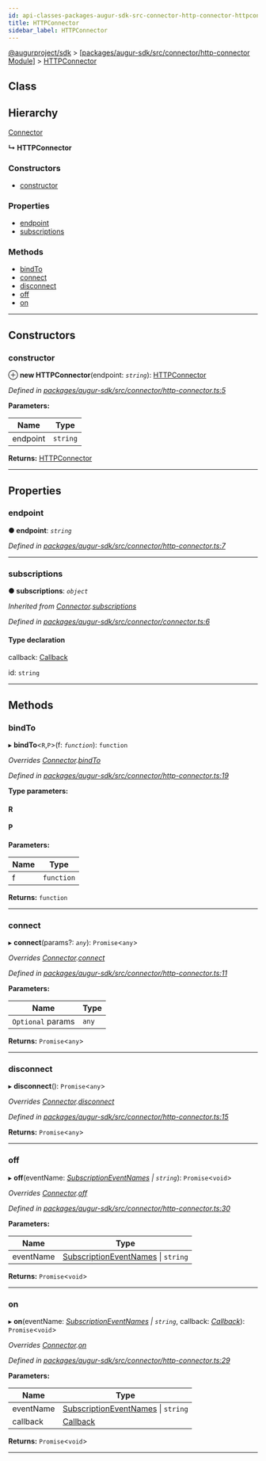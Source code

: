 ```yaml
---
id: api-classes-packages-augur-sdk-src-connector-http-connector-httpconnector
title: HTTPConnector
sidebar_label: HTTPConnector
---
```


[@augurproject/sdk](api-readme.md) > [[packages/augur-sdk/src/connector/http-connector Module]](api-modules-packages-augur-sdk-src-connector-http-connector-module.md) > [HTTPConnector](api-classes-packages-augur-sdk-src-connector-http-connector-httpconnector.md)

## Class

## Hierarchy

 [Connector](api-classes-packages-augur-sdk-src-connector-connector-connector.md)

**↳ HTTPConnector**

### Constructors

* [constructor](api-classes-packages-augur-sdk-src-connector-http-connector-httpconnector.md#constructor)

### Properties

* [endpoint](api-classes-packages-augur-sdk-src-connector-http-connector-httpconnector.md#endpoint)
* [subscriptions](api-classes-packages-augur-sdk-src-connector-http-connector-httpconnector.md#subscriptions)

### Methods

* [bindTo](api-classes-packages-augur-sdk-src-connector-http-connector-httpconnector.md#bindto)
* [connect](api-classes-packages-augur-sdk-src-connector-http-connector-httpconnector.md#connect)
* [disconnect](api-classes-packages-augur-sdk-src-connector-http-connector-httpconnector.md#disconnect)
* [off](api-classes-packages-augur-sdk-src-connector-http-connector-httpconnector.md#off)
* [on](api-classes-packages-augur-sdk-src-connector-http-connector-httpconnector.md#on)

---

## Constructors

<a id="constructor"></a>

###  constructor

⊕ **new HTTPConnector**(endpoint: *`string`*): [HTTPConnector](api-classes-packages-augur-sdk-src-connector-http-connector-httpconnector.md)

*Defined in [packages/augur-sdk/src/connector/http-connector.ts:5](https://github.com/AugurProject/augur/blob/27cf7214d2/packages/augur-sdk/src/connector/http-connector.ts#L5)*

**Parameters:**

| Name | Type |
| ------ | ------ |
| endpoint | `string` |

**Returns:** [HTTPConnector](api-classes-packages-augur-sdk-src-connector-http-connector-httpconnector.md)

___

## Properties

<a id="endpoint"></a>

###  endpoint

**● endpoint**: *`string`*

*Defined in [packages/augur-sdk/src/connector/http-connector.ts:7](https://github.com/AugurProject/augur/blob/27cf7214d2/packages/augur-sdk/src/connector/http-connector.ts#L7)*

___
<a id="subscriptions"></a>

###  subscriptions

**● subscriptions**: *`object`*

*Inherited from [Connector](api-classes-packages-augur-sdk-src-connector-connector-connector.md).[subscriptions](api-classes-packages-augur-sdk-src-connector-connector-connector.md#subscriptions)*

*Defined in [packages/augur-sdk/src/connector/connector.ts:6](https://github.com/AugurProject/augur/blob/27cf7214d2/packages/augur-sdk/src/connector/connector.ts#L6)*

#### Type declaration

[event: `string`]: `object`

 callback: [Callback](api-modules-packages-augur-sdk-src-connector-connector-module.md#callback)

 id: `string`

___

## Methods

<a id="bindto"></a>

###  bindTo

▸ **bindTo**<`R`,`P`>(f: *`function`*): `function`

*Overrides [Connector](api-classes-packages-augur-sdk-src-connector-connector-connector.md).[bindTo](api-classes-packages-augur-sdk-src-connector-connector-connector.md#bindto)*

*Defined in [packages/augur-sdk/src/connector/http-connector.ts:19](https://github.com/AugurProject/augur/blob/27cf7214d2/packages/augur-sdk/src/connector/http-connector.ts#L19)*

**Type parameters:**

#### R 
#### P 
**Parameters:**

| Name | Type |
| ------ | ------ |
| f | `function` |

**Returns:** `function`

___
<a id="connect"></a>

###  connect

▸ **connect**(params?: *`any`*): `Promise`<`any`>

*Overrides [Connector](api-classes-packages-augur-sdk-src-connector-connector-connector.md).[connect](api-classes-packages-augur-sdk-src-connector-connector-connector.md#connect)*

*Defined in [packages/augur-sdk/src/connector/http-connector.ts:11](https://github.com/AugurProject/augur/blob/27cf7214d2/packages/augur-sdk/src/connector/http-connector.ts#L11)*

**Parameters:**

| Name | Type |
| ------ | ------ |
| `Optional` params | `any` |

**Returns:** `Promise`<`any`>

___
<a id="disconnect"></a>

###  disconnect

▸ **disconnect**(): `Promise`<`any`>

*Overrides [Connector](api-classes-packages-augur-sdk-src-connector-connector-connector.md).[disconnect](api-classes-packages-augur-sdk-src-connector-connector-connector.md#disconnect)*

*Defined in [packages/augur-sdk/src/connector/http-connector.ts:15](https://github.com/AugurProject/augur/blob/27cf7214d2/packages/augur-sdk/src/connector/http-connector.ts#L15)*

**Returns:** `Promise`<`any`>

___
<a id="off"></a>

###  off

▸ **off**(eventName: *[SubscriptionEventNames](api-enums-packages-augur-sdk-src-constants-subscriptioneventnames.md) \| `string`*): `Promise`<`void`>

*Overrides [Connector](api-classes-packages-augur-sdk-src-connector-connector-connector.md).[off](api-classes-packages-augur-sdk-src-connector-connector-connector.md#off)*

*Defined in [packages/augur-sdk/src/connector/http-connector.ts:30](https://github.com/AugurProject/augur/blob/27cf7214d2/packages/augur-sdk/src/connector/http-connector.ts#L30)*

**Parameters:**

| Name | Type |
| ------ | ------ |
| eventName | [SubscriptionEventNames](api-enums-packages-augur-sdk-src-constants-subscriptioneventnames.md) \| `string` |

**Returns:** `Promise`<`void`>

___
<a id="on"></a>

###  on

▸ **on**(eventName: *[SubscriptionEventNames](api-enums-packages-augur-sdk-src-constants-subscriptioneventnames.md) \| `string`*, callback: *[Callback](api-modules-packages-augur-sdk-src-connector-connector-module.md#callback)*): `Promise`<`void`>

*Overrides [Connector](api-classes-packages-augur-sdk-src-connector-connector-connector.md).[on](api-classes-packages-augur-sdk-src-connector-connector-connector.md#on)*

*Defined in [packages/augur-sdk/src/connector/http-connector.ts:29](https://github.com/AugurProject/augur/blob/27cf7214d2/packages/augur-sdk/src/connector/http-connector.ts#L29)*

**Parameters:**

| Name | Type |
| ------ | ------ |
| eventName | [SubscriptionEventNames](api-enums-packages-augur-sdk-src-constants-subscriptioneventnames.md) \| `string` |
| callback | [Callback](api-modules-packages-augur-sdk-src-connector-connector-module.md#callback) |

**Returns:** `Promise`<`void`>

___


